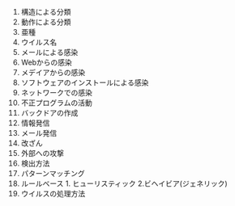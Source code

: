 1. 構造による分類
2. 動作による分類
3. 亜種
4. ウイルス名
5. メールによる感染
6. Webからの感染
7. メデイアからの感染
8. ソフトウェアのインストールによる感染
9. ネットワークでの感染
10. 不正プログラムの活動
  1. バックドアの作成
  2. 情報発信
  3. メール発信
  4. 改ざん
  5. 外部への攻撃
11. 検出方法
  1. パターンマッチング
  2. ルールベース
    1. ヒューリスティック
    2.ビヘイビア(ジェネリック)  
12. ウイルスの処理方法
